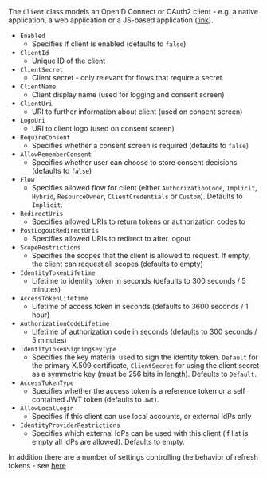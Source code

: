 The `Client` class models an OpenID Connect or OAuth2 client - e.g. a native application, a web application or a JS-based application ([link](https://github.com/thinktecture/Thinktecture.IdentityServer.v3/blob/master/source/Core/Models/Client.cs)).

* `Enabled`
    * Specifies if client is enabled (defaults to `false`)
* `ClientId`
    * Unique ID of the client
* `ClientSecret`
    * Client secret - only relevant for flows that require a secret
* `ClientName`
    * Client display name (used for logging and consent screen)
* `ClientUri`
    * URI to further information about client (used on consent screen)
* `LogoUri`
    * URI to client logo (used on consent screen)
* `RequireConsent`
    * Specifies whether a consent screen is required (defaults to `false`)
* `AllowRememberConsent`
    * Specifies whether user can choose to store consent decisions (defaults to `false`)
* `Flow`
    * Specifies allowed flow for client (either `AuthorizationCode`, `Implicit`, `Hybrid`, `ResourceOwner`, `ClientCredentials` or `Custom`). Defaults to `Implicit`.
* `RedirectUris`
    * Specifies allowed URIs to return tokens or authorization codes to
* `PostLogoutRedirectUris`
    * Specifies allowed URIs to redirect to after logout
* `ScopeRestrictions`
    * Specifies the scopes that the client is allowed to request. If empty, the client can request all scopes (defaults to empty)
* `IdentityTokenLifetime`
    * Lifetime to identity token in seconds (defaults to 300 seconds / 5 minutes)
* `AccessTokenLifetime`
    * Lifetime of access token in seconds (defaults to 3600 seconds / 1 hour)
* `AuthorizationCodeLifetime`
    * Lifetime of authorization code in seconds (defaults to 300 seconds / 5 minutes)
* `IdentityTokenSigningKeyType`
    * Specifies the key material used to sign the identity token. `Default` for the primary X.509 certificate, `ClientSecret` for using the client secret as a symmetric key (must be 256 bits in length). Defaults to `Default`.
* `AccessTokenType`
    * Specifies whether the access token is a reference token or a self contained JWT token (defaults to `Jwt`).
* `AllowLocalLogin`
    * Specifies if this client can use local accounts, or external IdPs only
* `IdentityProviderRestrictions`
    * Specifies which external IdPs can be used with this client (if list is empty all IdPs are allowed). Defaults to empty.

In addition there are a number of settings controlling the behavior of refresh tokens - see [here](https://github.com/thinktecture/Thinktecture.IdentityServer.v3/wiki/Refresh-Tokens)